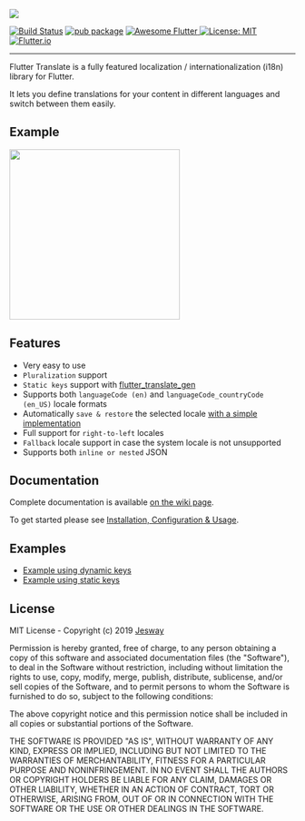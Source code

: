 [<img src="https://github.com/jesway/flutter_translate/raw/master/resources/images/flutter_translate.png" />](https://github.com/jesway/flutter_translate/)

[![Build Status](https://travis-ci.org/jesway/flutter_translate.svg)](https://travis-ci.org/jesway/flutter_translate)
[![pub package](https://img.shields.io/pub/v/flutter_translate.svg?color=important)](https://pub.dev/packages/flutter_translate)
<a href="https://github.com/Solido/awesome-flutter">
   <img alt="Awesome Flutter" src="https://img.shields.io/badge/Awesome-Flutter-blue.svg?longCache=true" />
</a>
[![License: MIT](https://img.shields.io/badge/License-MIT-ff69b4.svg)](https://github.com/jesway/flutter_translate/blob/master/LICENSE)
[![Flutter.io](https://img.shields.io/badge/Flutter-Website-deepskyblue.svg)](https://flutter.io/)

---

Flutter Translate is a fully featured localization / internationalization (i18n) library for Flutter.

It lets you define translations for your content in different languages and switch between them easily.

## Example
<img src="https://raw.githubusercontent.com/jesway/flutter_translate/master/resources/gifs/flutter_translate_screen.gif" width="300"/>

## Features

* Very easy to use
* ```Pluralization``` support
* ```Static keys``` support with [flutter_translate_gen](https://github.com/jesway/flutter_translate/wiki/3.-Generating-statically-typed-localization-keys)
* Supports both ``languageCode (en)`` and ``languageCode_countryCode (en_US)`` locale formats 
* Automatically ```save & restore``` the selected locale [with a simple implementation](https://github.com/jesway/flutter_translate/wiki/2.-Automatically-saving-&-restoring-the-selected-locale)
* Full support for ```right-to-left``` locales
* ``Fallback`` locale support in case the system locale is not unsupported
* Supports both ``inline or nested`` JSON

## Documentation

Complete documentation is available [on the wiki page](https://github.com/jesway/flutter_translate/wiki).

To get started please see [Installation, Configuration & Usage](https://github.com/jesway/flutter_translate/wiki/1.-Installation,-Configuration-&-Usage).

## Examples

* [Example using dynamic keys](https://github.com/jesway/flutter_translate/tree/master/example)
* [Example using static keys](https://github.com/jesway/flutter_translate/tree/master/example_static_keys)

## License

MIT License - Copyright (c) 2019 [Jesway](https://jesway.com)

Permission is hereby granted, free of charge, to any person obtaining a copy
of this software and associated documentation files (the "Software"), to deal
in the Software without restriction, including without limitation the rights
to use, copy, modify, merge, publish, distribute, sublicense, and/or sell
copies of the Software, and to permit persons to whom the Software is
furnished to do so, subject to the following conditions:

The above copyright notice and this permission notice shall be included in all
copies or substantial portions of the Software.

THE SOFTWARE IS PROVIDED "AS IS", WITHOUT WARRANTY OF ANY KIND, EXPRESS OR
IMPLIED, INCLUDING BUT NOT LIMITED TO THE WARRANTIES OF MERCHANTABILITY,
FITNESS FOR A PARTICULAR PURPOSE AND NONINFRINGEMENT. IN NO EVENT SHALL THE
AUTHORS OR COPYRIGHT HOLDERS BE LIABLE FOR ANY CLAIM, DAMAGES OR OTHER
LIABILITY, WHETHER IN AN ACTION OF CONTRACT, TORT OR OTHERWISE, ARISING FROM,
OUT OF OR IN CONNECTION WITH THE SOFTWARE OR THE USE OR OTHER DEALINGS IN THE
SOFTWARE.
